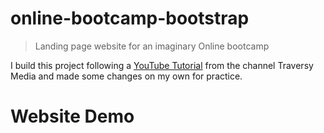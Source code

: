 # online-bootcamp-bootstrap
 >Landing page website for an imaginary Online bootcamp

I build this project following a [YouTube Tutorial](https://www.youtube.com/watch?v=4sosXZsdy-s&t=186s) from the channel Traversy Media and made some changes on my own for practice.

# Website Demo
